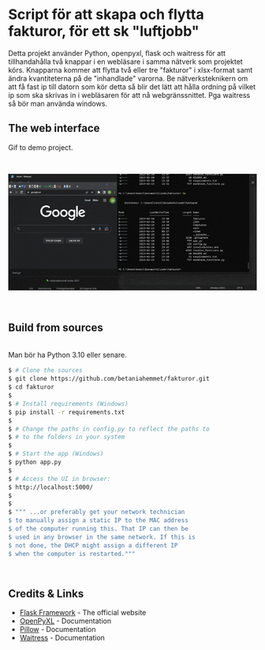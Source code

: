 
# Script för att skapa och flytta fakturor, för ett sk "luftjobb"

Detta projekt använder Python, openpyxl, flask och waitress för att tillhandahålla två knappar i en webläsare i samma nätverk som projektet körs. Knapparna kommer att flytta två eller tre "fakturor" i xlsx-format samt ändra kvantiteterna på de "inhandlade" varorna. Be nätverksteknikern om att få fast ip till datorn som kör detta så blir det lätt att hålla ordning på vilket ip som ska skrivas in i webläsaren för att nå webgränssnittet. Pga waitress så bör man använda windows. 
<br />

## The web interface

Gif to demo project.

<br />

![Website preview](https://github.com/betaniahemmet/fakturor/blob/main/media/demo.gif)

<br />

## Build from sources


<br />
Man bör ha Python 3.10 eller senare.
<br />

```bash
$ # Clone the sources
$ git clone https://github.com/betaniahemmet/fakturor.git
$ cd fakturor
$
$ # Install requirements (Windows)
$ pip install -r requirements.txt
$
$ # Change the paths in config.py to reflect the paths to
$ # to the folders in your system
$
$ # Start the app (Windows)
$ python app.py
$
$ # Access the UI in browser: 
$ http://localhost:5000/
$
$
$ """ ...or preferably get your network technician
$ to manually assign a static IP to the MAC address
$ of the computer running this. That IP can then be
$ used in any browser in the same network. If this is
$ not done, the DHCP might assign a different IP
$ when the computer is restarted."""
```

<br />



## Credits & Links

- [Flask Framework](https://www.palletsprojects.com/p/flask/) - The official website
- [OpenPyXL](https://openpyxl.readthedocs.io/en/stable/) - Documentation
- [Pillow](https://pillow.readthedocs.io/en/stable/) - Documentation
- [Waitress](https://docs.pylonsproject.org/projects/waitress/en/stable/index.html) - Documentation

<br />


